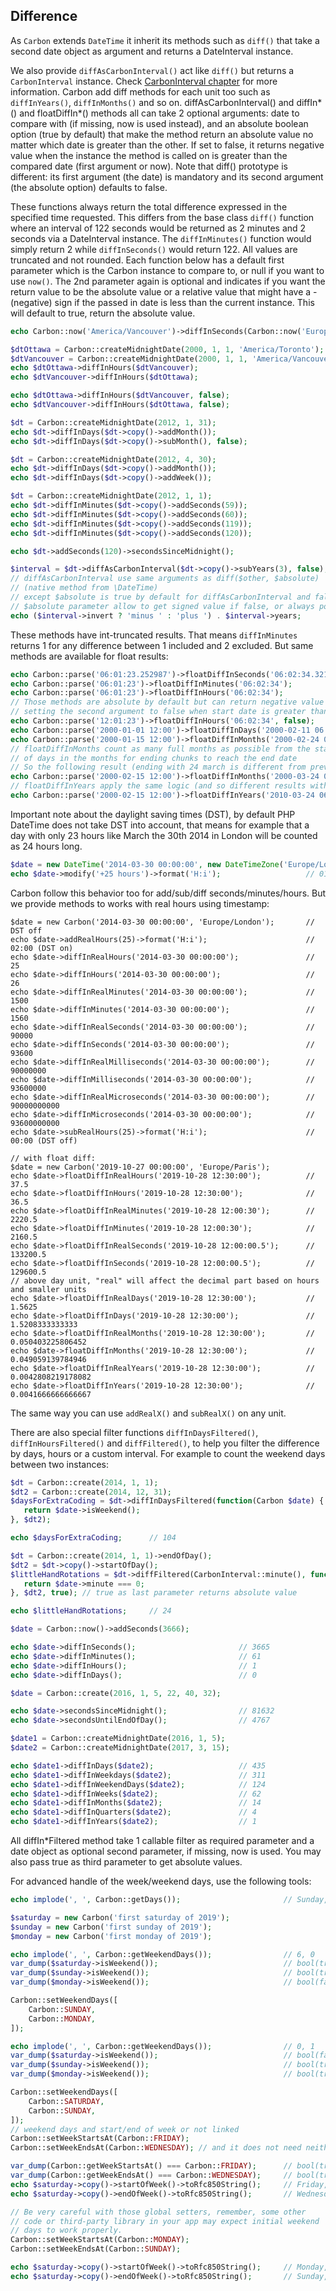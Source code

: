 ## Difference

As `Carbon` extends `DateTime` it inherit its methods such as `diff()` that take a second date object as argument and returns a DateInterval instance.

We also provide `diffAsCarbonInterval()` act like `diff()` but returns a `CarbonInterval` instance. Check [CarbonInterval chapter](https://carbon.nesbot.com/docs/#api-interval) for more information. Carbon add diff methods for each unit too such as `diffInYears()`, `diffInMonths()` and so on. diffAsCarbonInterval() and diffIn*() and floatDiffIn*() methods all can take 2 optional arguments: date to compare with (if missing, now is used instead), and an absolute boolean option (true by default) that make the method return an absolute value no matter which date is greater than the other. If set to false, it returns negative value when the instance the method is called on is greater than the compared date (first argument or now). Note that diff() prototype is different: its first argument (the date) is mandatory and its second argument (the absolute option) defaults to false.

These functions always return the total difference expressed in the specified time requested. This differs from the base class `diff()` function where an interval of 122 seconds would be returned as 2 minutes and 2 seconds via a DateInterval instance. The `diffInMinutes()` function would simply return 2 while `diffInSeconds()` would return 122. All values are truncated and not rounded. Each function below has a default first parameter which is the Carbon instance to compare to, or null if you want to use `now()`. The 2nd parameter again is optional and indicates if you want the return value to be the absolute value or a relative value that might have a - (negative) sign if the passed in date is less than the current instance. This will default to true, return the absolute value.

```php
echo Carbon::now('America/Vancouver')->diffInSeconds(Carbon::now('Europe/London')); // 0

$dtOttawa = Carbon::createMidnightDate(2000, 1, 1, 'America/Toronto');
$dtVancouver = Carbon::createMidnightDate(2000, 1, 1, 'America/Vancouver');
echo $dtOttawa->diffInHours($dtVancouver);                             // 3
echo $dtVancouver->diffInHours($dtOttawa);                             // 3

echo $dtOttawa->diffInHours($dtVancouver, false);                      // 3
echo $dtVancouver->diffInHours($dtOttawa, false);                      // -3

$dt = Carbon::createMidnightDate(2012, 1, 31);
echo $dt->diffInDays($dt->copy()->addMonth());                         // 31
echo $dt->diffInDays($dt->copy()->subMonth(), false);                  // -31

$dt = Carbon::createMidnightDate(2012, 4, 30);
echo $dt->diffInDays($dt->copy()->addMonth());                         // 30
echo $dt->diffInDays($dt->copy()->addWeek());                          // 7

$dt = Carbon::createMidnightDate(2012, 1, 1);
echo $dt->diffInMinutes($dt->copy()->addSeconds(59));                  // 0
echo $dt->diffInMinutes($dt->copy()->addSeconds(60));                  // 1
echo $dt->diffInMinutes($dt->copy()->addSeconds(119));                 // 1
echo $dt->diffInMinutes($dt->copy()->addSeconds(120));                 // 2

echo $dt->addSeconds(120)->secondsSinceMidnight();                     // 120

$interval = $dt->diffAsCarbonInterval($dt->copy()->subYears(3), false);
// diffAsCarbonInterval use same arguments as diff($other, $absolute)
// (native method from \DateTime)
// except $absolute is true by default for diffAsCarbonInterval and false for diff
// $absolute parameter allow to get signed value if false, or always positive if true
echo ($interval->invert ? 'minus ' : 'plus ') . $interval->years;      // minus 3
```
These methods have int-truncated results. That means `diffInMinutes` returns 1 for any difference between 1 included and 2 excluded. But same methods are available for float results:

```php
echo Carbon::parse('06:01:23.252987')->floatDiffInSeconds('06:02:34.321450');    // 71.068463
echo Carbon::parse('06:01:23')->floatDiffInMinutes('06:02:34');                  // 1.1833333333333
echo Carbon::parse('06:01:23')->floatDiffInHours('06:02:34');                    // 0.019722222222222
// Those methods are absolute by default but can return negative value
// setting the second argument to false when start date is greater than end date
echo Carbon::parse('12:01:23')->floatDiffInHours('06:02:34', false);             // -5.9802777777778
echo Carbon::parse('2000-01-01 12:00')->floatDiffInDays('2000-02-11 06:00');     // 40.75
echo Carbon::parse('2000-01-15 12:00')->floatDiffInMonths('2000-02-24 06:00');   // 1.301724137931
// floatDiffInMonths count as many full months as possible from the start date, then consider the number
// of days in the months for ending chunks to reach the end date
// So the following result (ending with 24 march is different from previous one with 24 february):
echo Carbon::parse('2000-02-15 12:00')->floatDiffInMonths('2000-03-24 06:00');   // 1.2822580645161
// floatDiffInYears apply the same logic (and so different results with leap years)
echo Carbon::parse('2000-02-15 12:00')->floatDiffInYears('2010-03-24 06:00');    // 10.100684931507
```
Important note about the daylight saving times (DST), by default PHP DateTime does not take DST into account, that means for example that a day with only 23 hours like March the 30th 2014 in London will be counted as 24 hours long.

```php
$date = new DateTime('2014-03-30 00:00:00', new DateTimeZone('Europe/London')); // DST off
echo $date->modify('+25 hours')->format('H:i');                   // 01:00 (DST on, 24 hours only have been actually added)
```
Carbon follow this behavior too for add/sub/diff seconds/minutes/hours. But we provide methods to works with real hours using timestamp:
```
$date = new Carbon('2014-03-30 00:00:00', 'Europe/London');       // DST off
echo $date->addRealHours(25)->format('H:i');                      // 02:00 (DST on)
echo $date->diffInRealHours('2014-03-30 00:00:00');               // 25
echo $date->diffInHours('2014-03-30 00:00:00');                   // 26
echo $date->diffInRealMinutes('2014-03-30 00:00:00');             // 1500
echo $date->diffInMinutes('2014-03-30 00:00:00');                 // 1560
echo $date->diffInRealSeconds('2014-03-30 00:00:00');             // 90000
echo $date->diffInSeconds('2014-03-30 00:00:00');                 // 93600
echo $date->diffInRealMilliseconds('2014-03-30 00:00:00');        // 90000000
echo $date->diffInMilliseconds('2014-03-30 00:00:00');            // 93600000
echo $date->diffInRealMicroseconds('2014-03-30 00:00:00');        // 90000000000
echo $date->diffInMicroseconds('2014-03-30 00:00:00');            // 93600000000
echo $date->subRealHours(25)->format('H:i');                      // 00:00 (DST off)

// with float diff:
$date = new Carbon('2019-10-27 00:00:00', 'Europe/Paris');       
echo $date->floatDiffInRealHours('2019-10-28 12:30:00');          // 37.5
echo $date->floatDiffInHours('2019-10-28 12:30:00');              // 36.5
echo $date->floatDiffInRealMinutes('2019-10-28 12:00:30');        // 2220.5
echo $date->floatDiffInMinutes('2019-10-28 12:00:30');            // 2160.5
echo $date->floatDiffInRealSeconds('2019-10-28 12:00:00.5');      // 133200.5
echo $date->floatDiffInSeconds('2019-10-28 12:00:00.5');          // 129600.5
// above day unit, "real" will affect the decimal part based on hours and smaller units
echo $date->floatDiffInRealDays('2019-10-28 12:30:00');           // 1.5625
echo $date->floatDiffInDays('2019-10-28 12:30:00');               // 1.5208333333333
echo $date->floatDiffInRealMonths('2019-10-28 12:30:00');         // 0.050403225806452
echo $date->floatDiffInMonths('2019-10-28 12:30:00');             // 0.049059139784946
echo $date->floatDiffInRealYears('2019-10-28 12:30:00');          // 0.0042808219178082
echo $date->floatDiffInYears('2019-10-28 12:30:00');              // 0.0041666666666667
```
The same way you can use `addRealX()` and `subRealX()` on any unit.

There are also special filter functions `diffInDaysFiltered()`, `diffInHoursFiltered()` and `diffFiltered()`, to help you filter the difference by days, hours or a custom interval. For example to count the weekend days between two instances:

```php
$dt = Carbon::create(2014, 1, 1);
$dt2 = Carbon::create(2014, 12, 31);
$daysForExtraCoding = $dt->diffInDaysFiltered(function(Carbon $date) {
   return $date->isWeekend();
}, $dt2);

echo $daysForExtraCoding;      // 104

$dt = Carbon::create(2014, 1, 1)->endOfDay();
$dt2 = $dt->copy()->startOfDay();
$littleHandRotations = $dt->diffFiltered(CarbonInterval::minute(), function(Carbon $date) {
   return $date->minute === 0;
}, $dt2, true); // true as last parameter returns absolute value

echo $littleHandRotations;     // 24

$date = Carbon::now()->addSeconds(3666);

echo $date->diffInSeconds();                       // 3665
echo $date->diffInMinutes();                       // 61
echo $date->diffInHours();                         // 1
echo $date->diffInDays();                          // 0

$date = Carbon::create(2016, 1, 5, 22, 40, 32);

echo $date->secondsSinceMidnight();                // 81632
echo $date->secondsUntilEndOfDay();                // 4767

$date1 = Carbon::createMidnightDate(2016, 1, 5);
$date2 = Carbon::createMidnightDate(2017, 3, 15);

echo $date1->diffInDays($date2);                   // 435
echo $date1->diffInWeekdays($date2);               // 311
echo $date1->diffInWeekendDays($date2);            // 124
echo $date1->diffInWeeks($date2);                  // 62
echo $date1->diffInMonths($date2);                 // 14
echo $date1->diffInQuarters($date2);               // 4
echo $date1->diffInYears($date2);                  // 1
```

All diffIn*Filtered method take 1 callable filter as required parameter and a date object as optional second parameter, if missing, now is used. You may also pass true as third parameter to get absolute values.

For advanced handle of the week/weekend days, use the following tools:
```php
echo implode(', ', Carbon::getDays());                       // Sunday, Monday, Tuesday, Wednesday, Thursday, Friday, Saturday

$saturday = new Carbon('first saturday of 2019');
$sunday = new Carbon('first sunday of 2019');
$monday = new Carbon('first monday of 2019');

echo implode(', ', Carbon::getWeekendDays());                // 6, 0
var_dump($saturday->isWeekend());                            // bool(true)
var_dump($sunday->isWeekend());                              // bool(true)
var_dump($monday->isWeekend());                              // bool(false)

Carbon::setWeekendDays([
    Carbon::SUNDAY,
    Carbon::MONDAY,
]);

echo implode(', ', Carbon::getWeekendDays());                // 0, 1
var_dump($saturday->isWeekend());                            // bool(false)
var_dump($sunday->isWeekend());                              // bool(true)
var_dump($monday->isWeekend());                              // bool(true)

Carbon::setWeekendDays([
    Carbon::SATURDAY,
    Carbon::SUNDAY,
]);
// weekend days and start/end of week or not linked
Carbon::setWeekStartsAt(Carbon::FRIDAY);
Carbon::setWeekEndsAt(Carbon::WEDNESDAY); // and it does not need neither to precede the start

var_dump(Carbon::getWeekStartsAt() === Carbon::FRIDAY);      // bool(true)
var_dump(Carbon::getWeekEndsAt() === Carbon::WEDNESDAY);     // bool(true)
echo $saturday->copy()->startOfWeek()->toRfc850String();     // Friday, 31-Jan-20 00:00:00 UTC
echo $saturday->copy()->endOfWeek()->toRfc850String();       // Wednesday, 05-Feb-20 23:59:59 UTC

// Be very careful with those global setters, remember, some other
// code or third-party library in your app may expect initial weekend
// days to work properly.
Carbon::setWeekStartsAt(Carbon::MONDAY);
Carbon::setWeekEndsAt(Carbon::SUNDAY);

echo $saturday->copy()->startOfWeek()->toRfc850String();     // Monday, 27-Jan-20 00:00:00 UTC
echo $saturday->copy()->endOfWeek()->toRfc850String();       // Sunday, 02-Feb-20 23:59:59 UTC
```

